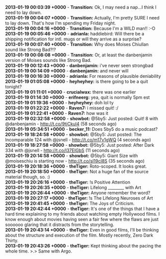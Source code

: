 **2013-01-19 00:03:39 +0000** - **Transition:** Ok, I may need a nap…I think I need to lay down.  
**2013-01-19 00:04:07 +0000** - **Transition:** Actually, I'm pretty SURE I need to lay down. That's how I'm spending my Friday night.  
**2013-01-19 00:04:16 +0000** - **Transition:** Because I'm a WILD man!! :-O  
**2013-01-19 00:05:46 +0000** - **adrianla:** haddiebird: Will there be a shipping notification for intl. mugs or will they arrive as a surprise?  
**2013-01-19 00:07:40 +0000** - **Transition:** Why does Moises Chiullan sound like Strong Bad?!?  
**2013-01-19 00:08:08 +0000** - **Transition:** Or, at least the danbenjamin version of Moises sounds like Strong Bad.  
**2013-01-19 00:12:43 +0000** - **danbenjamin:** i've never seen strongbad  
**2013-01-19 00:14:09 +0000** - **danbenjamin:** and never will  
**2013-01-19 00:16:30 +0000** - **adrianla:** For reasons of plausible deniability  
**2013-01-19 01:05:08 +0000** - **heyheyhey:** is there going to be a quit tonight?  
**2013-01-19 01:11:01 +0000** - **crucialwax:** there was one earlier  
**2013-01-19 01:14:30 +0000** - **erifneerg:** yea, quit is normally 5pm est  
**2013-01-19 01:19:36 +0000** - **heyheyhey:** doh lol ty  
**2013-01-19 01:22:22 +0000** - **Raven7:** i  missed quit!  :/  
**2013-01-19 01:22:41 +0000** - **Raven7:** how was it  
**2013-01-19 02:32:58 +0000** - **showbot:** @5by5: Just posted: Quit! 8 with @danbenjamin - http://t.co/9tjCkul4 (58 seconds ago)  
**2013-01-19 05:34:51 +0000** - **becker_11:** Does 5by5 do a music podcast?  
**2013-01-19 18:24:58 +0000** - **showbot:** @5by5: Just posted: The Incomparable 124 with @jsnell - http://t.co/m17v1gWQ (4 seconds ago)  
**2013-01-19 18:27:58 +0000** - **showbot:** @5by5: Just posted: After Dark 334 with @jsnell - http://t.co/I37EIGbS (11 seconds ago)  
**2013-01-19 20:14:58 +0000** - **showbot:** @5by5: Giant Size with @moiseschiu is starting now - http://t.co/sI19cI8S (35 seconds ago)  
**2013-01-19 20:18:36 +0000** - **theTiger:** Roto-scoped. It looks great.  
**2013-01-19 20:18:50 +0000** - **theTiger:** Not a huge fan of the source material though, so. :)  
**2013-01-19 20:26:16 +0000** - **theTiger:** !s Positive Attention  
**2013-01-19 20:26:35 +0000** - **theTiger:** Lifelong ________ with Art  
**2013-01-19 20:26:44 +0000** - **theTiger:** Anyone remember the word?  
**2013-01-19 20:27:17 +0000** - **theTiger:** !s The Lifelong Neuroses of Art  
**2013-01-19 20:41:45 +0000** - **theTiger:** The Joys of Criticism.  
**2013-01-19 20:42:44 +0000** - **theTiger:** It's one of the things that I have a hard time explaining to my friends about watching empty Hollywood films. I know enough about movies having seen a fair few where the flaws are just soooooo glaring that it distracts from the storytelling.  
**2013-01-19 20:43:14 +0000** - **theTiger:** Even in good films, I'll be thinking about the structure and execution of the film. Mostly recently, Zero Dark Thirty.  
**2013-01-19 20:43:26 +0000** - **theTiger:** Kept thinking about the pacing the whole time. >.> Same with Argo.  
